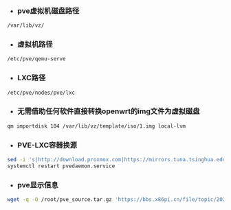 
- ### pve虚拟机磁盘路径
```sh 
/var/lib/vz/
```
- ### 虚拟机路径
```sh
/etc/pve/qemu-serve
```
- ### LXC路径
```sh
/etc/pve/nodes/pve/lxc
```
- ### 无需借助任何软件直接转换openwrt的img文件为虚拟磁盘
```sh  
qm importdisk 104 /var/lib/vz/template/iso/1.img local-lvm
```
- ### PVE-LXC容器换源
```sh
sed -i 's|http://download.proxmox.com|https://mirrors.tuna.tsinghua.edu.cn/proxmox|g' /usr/share/perl5/PVE/APLInfo.pm
systemctl restart pvedaemon.service
```
- ### pve显示信息
```sh
wget -q -O /root/pve_source.tar.gz 'https://bbs.x86pi.cn/file/topic/2023-11-28/file/01ac88d7d2b840cb88c15cb5e19d4305b2.gz' && tar zxvf /root/pve_source.tar.gz && /root/./pve_source
```
